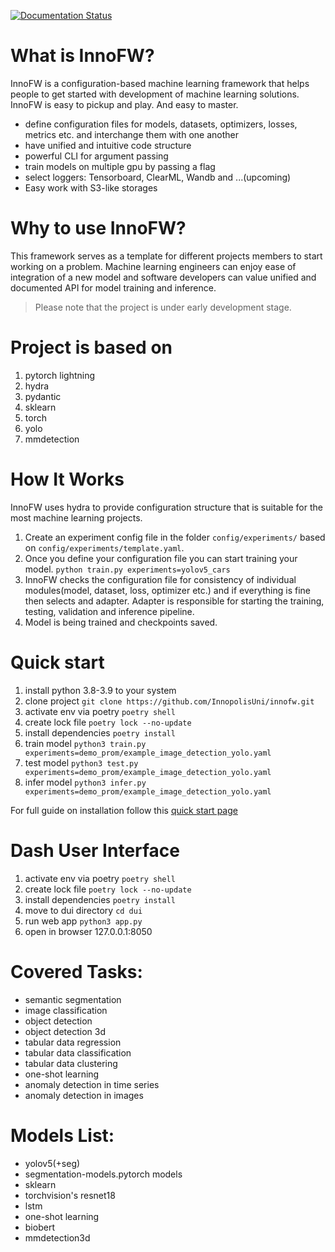 [![Documentation Status](https://readthedocs.org/projects/innofw/badge/?version=latest)](https://innofw.readthedocs.io/en/latest/?badge=latest)

# What is InnoFW?

InnoFW is a configuration-based machine learning framework that helps people to get started with development of machine learning solutions. InnoFW is easy to pickup and play. And easy to master.

- define configuration files for models, datasets, optimizers, losses, metrics etc. and interchange them with one another
- have unified and intuitive code structure
- powerful CLI for argument passing
- train models on multiple gpu by passing a flag
- select loggers: Tensorboard, ClearML, Wandb and ...(upcoming)
- Easy work with S3-like storages


# Why to use InnoFW?

This framework serves as a template for different projects members to start working on a problem. Machine learning engineers can enjoy ease of integration of a new model and software developers can value unified and documented API for model training and inference.


> Please note that the project is under early development stage.


# Project is based on
1. pytorch lightning
2. hydra
3. pydantic
4. sklearn
5. torch
6. yolo
7. mmdetection


# How It Works
InnoFW uses hydra to provide configuration structure that is suitable for the most machine learning projects.

1. Create an experiment config file in the folder ```config/experiments/``` based on ```config/experiments/template.yaml```.
2. Once you define your configuration file you can start training your model.
    ```python train.py experiments=yolov5_cars```
3. InnoFW checks the configuration file for consistency of individual modules(model, dataset, loss, optimizer etc.) and if everything is fine then selects and adapter. Adapter is responsible for starting the training, testing, validation and inference pipeline.
4. Model is being trained and checkpoints saved.


# Quick start

1. install python 3.8-3.9 to your system
2. clone project
    ```git clone https://github.com/InnopolisUni/innofw.git```
3. activate env via poetry ```poetry shell```
4. create lock file ```poetry lock --no-update```
5. install dependencies ```poetry install```
6. train model ```python3 train.py experiments=demo_prom/example_image_detection_yolo.yaml```
7. test model ```python3 test.py experiments=demo_prom/example_image_detection_yolo.yaml```
8. infer model ```python3 infer.py experiments=demo_prom/example_image_detection_yolo.yaml```

For full guide on installation follow this [quick start page](https://innofw.readthedocs.io/en/latest/quick-start)

# Dash User Interface
1. activate env via poetry ```poetry shell```
2. create lock file ```poetry lock --no-update```
3. install dependencies ```poetry install```
4. move to dui directory ```cd dui```
5. run web app ```python3 app.py```
6. open in browser 127.0.0.1:8050


# Covered Tasks:
- semantic segmentation
- image classification
- object detection
- object detection 3d
- tabular data regression
- tabular data classification
- tabular data clustering
- one-shot learning
- anomaly detection in time series
- anomaly detection in images


# Models List:
- yolov5(+seg)
- segmentation-models.pytorch models
- sklearn
- torchvision's resnet18
- lstm
- one-shot learning
- biobert
- mmdetection3d


<!-- inspirations:
1. lightning flash
2. ludwig
3. catalyst -->
